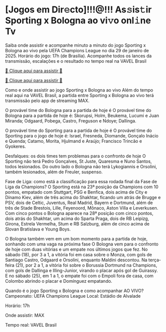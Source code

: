 # [Jogos em Dir𝚎cto]!!!@!!! As𝚜is𝚝ir Sporting x Bologna ao vi𝚟o onl𝚒ne Tv #

Saiba onde assistir e acompanhe minuto a minuto do jogo Sporting x Bologna ao vivo pela UEFA Champions League no dia 29 de janeiro de 2025. Horário do jogo: 17h (de Brasília). Acompanhe todos os lances da transmissão, escalações e o resultado no tempo real na VAVEL Brasil

[🔴 Clique aqui para assistir 🔴](https://t.co/e4yTff5KBJ)

[🔴 Clique aqui para assistir 🔴](https://t.co/e4yTff5KBJ)

Como e onde assistir ao jogo Sporting x Bologna ao vivo
Além do tempo real aqui na VAVEL Brasil, a partida entre Sporting x Bologna ao vivo terá transmissão pelo app de streaming MAX.

O provável time do Bologna para a partida de hoje é
O provável time do Bologna para a partida de hoje é: Skorupsi, Holm, Beukema, Lucumi e Juan Miranda; Odgaard, Pobega, Castro, Freguson e Ndoye; Dallinga.

O provável time do Sporting para a partida de hoje é
O provável time do Sporting para o jogo de hoje é: Israel, Fresneda, Diomande, Gonçalo Inácio e Quenda; Catamo, Morita, Hjulmand e Araújo; Francisco Trincão e Gyokeres.

Desfalques: os dois times tem problemas para o confronto de hoje
O Sporting não terá Pedro Gonçalves, St Juste, Quaresma e Nuno Santos, todos lesionados. Do outro lado o Bologna não terá Lykogiannis e Orsolini, também lesionados, além de Freuler, suspenso.

Fase de Liga: como está a classificação para essa rodada final da Fase de Liga da Champions?
O Sporting está na 23ª posição da Champions com 10 pontos, empatado com Stuttgart, PSG e Benfica, dois acima de City e Dínamo Kiev, além de três acima do Shakhtar, ficando um atrás de Brugge e PSV, dois de Celtic, Juventus, Real Madrid, Bayern e Dortmund, além de três de Stade Brestois, Lille, Feyenoord, Mônaco, Aston Villa e Leverkusen. Com cinco pontos o Bologna aparece na 28ª posição com cinco pontos, dois atrás do Shakhtar, um acima do Sparta Praga, dois de RB Leipizg, Girona, Estrela Vermelha, Stum e RB Salzburg, além de cinco acima de Slovan Bratislava e Young Boys.

O Bologna também vem em um bom momento para a partida de hoje, sonhando com uma vaga na próxima fase
O Bologna vem para o confronto de hoje com duas vitórias e um empate nos últimos jogos que fez. No sábado (18), por 3 a 1, a vitória foi em casa sobre o Monza, com gols de Santiago Castro, Odgaard e Orsolini, enquanto Maldini descontou. Na terça-feira (21), por 2 a 1, a vitória foi sobre o Borussia Dortmund na Champions, com gols de Dallinga e Illing-Junior, virando o placar após gol de Guirassy. E no sábado (25), em 1 a 1, o empate foi com o Empoli fora de casa, com Colombo abrindo o placar e Domínguez empatando.

Quando é o jogo Sporting x Bologna e como acompanhar AO VIVO?
Campeonato: UEFA Champions League
Local: Estádio de Alvalade

Horário: 17h

Onde assistir: MAX

Tempo real: VAVEL Brasil
